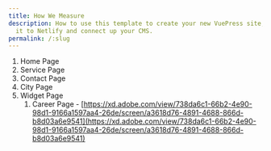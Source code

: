 ```yaml
---
title: How We Measure
description: How to use this template to create your new VuePress site, deploy
  it to Netlify and connect up your CMS.
permalink: /:slug
---
```


1. Home Page 
2. Service Page 
3. Contact Page
4. City Page 
5. Widget Page 
    1. Career Page - [https://xd.adobe.com/view/738da6c1-66b2-4e90-98d1-9166a1597aa4-26de/screen/a3618d76-4891-4688-866d-b8d03a6e9541](https://xd.adobe.com/view/738da6c1-66b2-4e90-98d1-9166a1597aa4-26de/screen/a3618d76-4891-4688-866d-b8d03a6e9541)